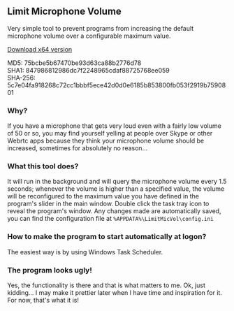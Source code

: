 ## Limit Microphone Volume

Very simple tool to prevent programs from increasing the default
microphone volume over a configurable maximum value.

[Download x64 version](https://github.com/jmautari/LimitMicVol/raw/master/release-x64/LimitMicVol.exe)

MD5: 75bcbe5b67470be93d63ca88b2776d78  
SHA1: 847986812986dc7f2248965cdaf88725768ee059  
SHA-256: 5c7e04fa918268c72cc1bbbf5ece42d0d0e6185b853800fb053f2919b7590801

### Why?

If you have a microphone that gets very loud even with a fairly
low volume of 50 or so, you may find yourself yelling at people
over Skype or other Webrtc apps because they think your
microphone volume should be increased, sometimes for absolutely
no reason...

### What this tool does?

It will run in the background and will query the microphone
volume every 1.5 seconds; whenever the volume is higher than a
specified value, the volume will be reconfigured to the maximum
value you have defined in the program's slider in the main window.
Double click the task tray icon to reveal the program's window.
Any changes made are automatically saved, you can find the
configuration file at `%APPDATA%\LimitMicVol\config.ini`

### How to make the program to start automatically at logon?

The easiest way is by using Windows Task Scheduler.

### The program looks ugly!

Yes, the functionality is there and that is what matters to me.
Ok, just kidding... I may make it prettier later when I have time
and inspiration for it. For now, that's what it is!
